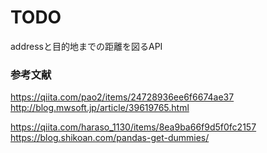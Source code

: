 # TODO

addressと目的地までの距離を図るAPI


### 参考文献
https://qiita.com/pao2/items/24728936ee6f6674ae37
http://blog.mwsoft.jp/article/39619765.html

https://qiita.com/haraso_1130/items/8ea9ba66f9d5f0fc2157
https://blog.shikoan.com/pandas-get-dummies/